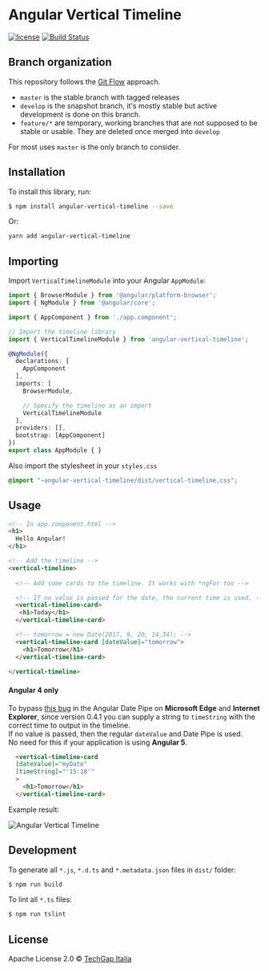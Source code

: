 # Angular Vertical Timeline  
[![license](https://img.shields.io/badge/License-Apache%202.0-blue.svg)](https://opensource.org/licenses/Apache-2.0)
[![Build Status](https://travis-ci.org/TechGapItalia/angular-vertical-timeline.svg)](https://travis-ci.org/TechGapItalia/angular-vertical-timeline.svg)
## Branch organization

This repository follows the [Git Flow](https://danielkummer.github.io/git-flow-cheatsheet/) approach.

* `master` is the stable branch with tagged releases
* `develop` is the snapshot branch, it's mostly stable but active development is done on this branch.
* `feature/*` are temporary, working branches that are not supposed to be stable or usable. They are deleted once merged into `develop`

For most uses `master` is the only branch to consider.

## Installation

To install this library, run:

```bash
$ npm install angular-vertical-timeline --save
```
Or:
```bash
yarn add angular-vertical-timeline
```

## Importing

Import `VerticalTimelineModule` into your Angular `AppModule`:

```typescript
import { BrowserModule } from '@angular/platform-browser';
import { NgModule } from '@angular/core';

import { AppComponent } from './app.component';

// Import the timeline library
import { VerticalTimelineModule } from 'angular-vertical-timeline';

@NgModule({
  declarations: [
    AppComponent
  ],
  imports: [
    BrowserModule,

    // Specify the timeline as an import
    VerticalTimelineModule
  ],
  providers: [],
  bootstrap: [AppComponent]
})
export class AppModule { }
```

Also import the stylesheet in your `styles.css` 

```css
@import "~angular-vertical-timeline/dist/vertical-timeline.css";
```

## Usage

```html
<!-- In app.component.html -->
<h1>
  Hello Angular!
</h1>

<!-- Add the timeline -->
<vertical-timeline>
  
  <!-- Add some cards to the timeline. It works with *ngFor too -->

  <!-- If no value is passed for the date, the current time is used. -->
  <vertical-timeline-card>
   <h1>Today</h1>
  </vertical-timeline-card>

  <!-- tomorrow = new Date(2017, 9, 20, 14,34); -->    
  <vertical-timeline-card [dateValue]="tomorrow">
    <h1>Tomorrow</h1>
  </vertical-timeline-card>
  
</vertical-timeline>
```

#### Angular 4 only
To bypass [this bug](https://github.com/angular/angular/issues/9524) 
in the Angular Date Pipe on **Microsoft Edge** and **Internet Explorer**, 
since version 0.4.1 you can supply a string to `timeString` with 
the correct time to output in the timeline.   
If no value is passed, then the 
regular `dateValue` and Date Pipe is used.  
No need for this if your application is using **Angular 5**.
```html
  <vertical-timeline-card 
  [dateValue]="myDate"
  [timeString]="'15:18'"
  >
    <h1>Tomorrow</h1>
  </vertical-timeline-card>
```

Example result:

![Angular Vertical Timeline](https://image.ibb.co/d4zCam/angular_timeline.png)

## Development

To generate all `*.js`, `*.d.ts` and `*.metadata.json` files in `dist/` folder:

```bash
$ npm run build
```

To lint all `*.ts` files:

```bash
$ npm run tslint
```

## License

Apache License 2.0 © [TechGap Italia](mailto:opensource@techgap.it)
